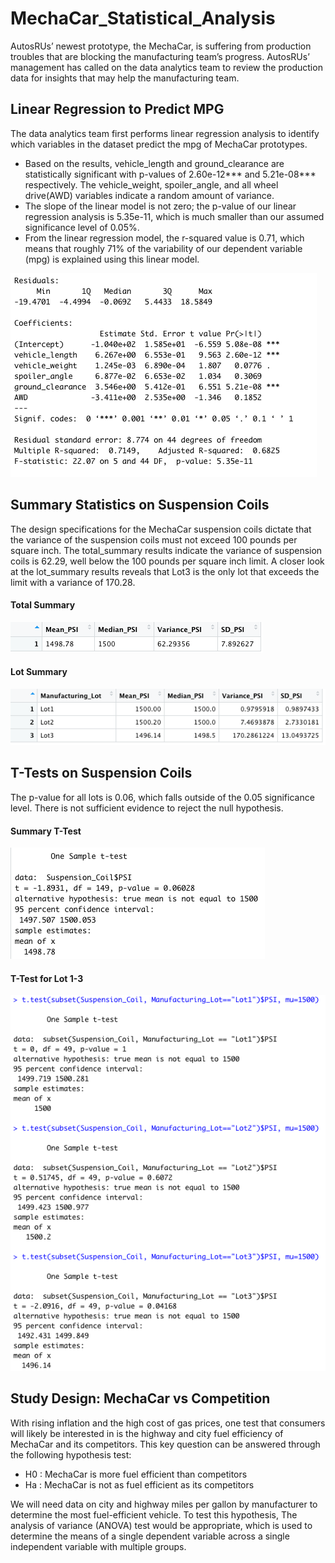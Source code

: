 # MechaCar_Statistical_Analysis

AutosRUs’ newest prototype, the MechaCar, is suffering from production troubles that are blocking the manufacturing team’s progress. AutosRUs’ management has called on the data analytics team to review the production data for insights that may help the manufacturing team.

## Linear Regression to Predict MPG

The data analytics team first performs linear regression analysis to identify which variables in the dataset predict the mpg of MechaCar prototypes.
 - Based on the results, vehicle_length and ground_clearance are statistically significant with p-values of 2.60e-12*** and 5.21e-08*** respectively. The vehicle_weight, spoiler_angle, and all wheel drive(AWD) variables indicate a random amount of variance.
 - The slope of the linear model is not zero; the p-value of our linear regression analysis is 5.35e-11, which is much smaller than our assumed significance level of 0.05%.
 - From the linear regression model, the r-squared value is 0.71, which means that roughly 71% of the variability of our dependent variable (mpg) is explained using this linear model.

![](https://github.com/AB3478/MechaCar_Statistical_Analysis/blob/d69d95d415f93a8465979bd1c0d4baf84809428f/Resources/Linear_Regression.png)

## Summary Statistics on Suspension Coils
The design specifications for the MechaCar suspension coils dictate that the variance of the suspension coils must not exceed 100 pounds per square inch. The total_summary results indicate the variance of suspension coils is 62.29, well below the 100 pounds per square inch limit. A closer look at the lot_summary results reveals that Lot3 is the only lot that exceeds the limit with a variance of 170.28.

#### Total Summary
![](https://github.com/AB3478/MechaCar_Statistical_Analysis/blob/c266299225209c3932b4d91c2b2f353e66f571a6/Resources/Total_Summary.png)

#### Lot Summary
![](https://github.com/AB3478/MechaCar_Statistical_Analysis/blob/c266299225209c3932b4d91c2b2f353e66f571a6/Resources/Lot_Summary.png)

## T-Tests on Suspension Coils
The p-value for all lots is 0.06, which falls outside of the 0.05 significance level. There is not sufficient evidence to reject the  null hypothesis.

#### Summary T-Test
![](https://github.com/AB3478/MechaCar_Statistical_Analysis/blob/29fb04e7f2593bc53f18c6efa4412c3b1fb80856/Resources/t_test.png)

#### T-Test for Lot 1-3
![](https://github.com/AB3478/MechaCar_Statistical_Analysis/blob/29fb04e7f2593bc53f18c6efa4412c3b1fb80856/Resources/Lot_t_test.png)

## Study Design: MechaCar vs Competition
With rising inflation and the high cost of gas prices, one test that consumers will likely be interested in is the highway and city fuel efficiency of MechaCar and its competitors. This key question can be answered through the following hypothesis test:
-	H0 : MechaCar is more fuel efficient than competitors
-	Ha : MechaCar is not as fuel efficient as its competitors

We will need data on city and highway miles per gallon by manufacturer to determine the most fuel-efficient vehicle. To test this hypothesis, The analysis of variance (ANOVA) test would be appropriate, which is used to determine the means of a single dependent variable across a single independent variable with multiple groups.

